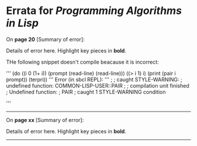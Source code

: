 # Errata for *Programming Algorithms in Lisp*

On **page 20** [Summary of error]:
 
Details of error here. Highlight key pieces in **bold**.

THe following snippet doesn't compile beacause it is incorrect:

'''
(do ((i 0 (1+ i))
(prompt (read-line) (read-line)))
((> i 1) i)
(print (pair i prompt))
(terpri))
'''
Error (in sbcl REPL):
'''
; 
; caught STYLE-WARNING:
;   undefined function: COMMON-LISP-USER::PAIR
; 
; compilation unit finished
;   Undefined function:
;     PAIR
;   caught 1 STYLE-WARNING condition

'''
***

On **page xx** [Summary of error]:
 
Details of error here. Highlight key pieces in **bold**.

***
